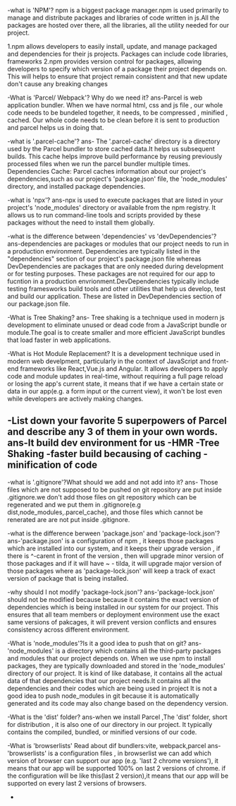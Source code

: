 -what is 'NPM'?
npm is a biggest package manager.npm is used primarily to manage and distribute packages and libraries of code written in js.All the packages are hosted over there, all the libraries, all the utility needed for our project.

1.npm allows developers to easily install, update, and manage packaged and dependencies for their js projects. Packages  can include code libraries, frameworks
2.npm provides version control for packages, allowing developers to specify which version of a package their project depends on. This will helps to ensure that project remain consistent and that new update don't cause any breaking changes 


-What is 'Parcel/ Webpack'? Why do we need it?
ans-Parcel is web application bundler. When we have normal html,  css and js file , our whole code needs to be bundeled together, it needs, to be compressed , minified , cached. Our whole code needs to be clean before it is sent to production and parcel helps us in doing that.

-what is '.parcel-cache'?
ans- The '.parcel-cache' directory is a directory used by the Parcel bundler to store cached data.It helps us subsequent builds.
This cache helps improve build performance  by reusing previously processed files when we  run the parcel bundler multiple times.
Dependencies Cache: Parcel caches information about our project's dependencies,such as our project's 'package.json' file, the 'node_modules' directory, and installed package dependencies. 

-what is 'npx'?
ans-npx is used to execute packages that are listed in your project's 'node_modules' directory or available from the npm registry. It allows us to run command-line tools and scripts provided by these packages without the need to install them globally. 

-what is the difference between 'dependencies' vs 'devDependencies'?
ans-dependencies are packages or modules that our project needs to run in a production environment. Dependencies are typically listed in the "dependencies" section of our project's package.json file whereas
DevDependencies are packages that are only needed during development or for testing purposes. These packages are not required for our app to fucntion in a production envrionment.DevDependencies typically include testing framesworks build tools and other utilities that help us develop, test and build our application.
These are listed in DevDependencies section of our package.json file.

-What is Tree Shaking?
ans- Tree shaking is a technique used in modern js development to eliminate unused or dead code from a JavaScript bundle or module.The goal is to create smaller and more efficient JavaScript bundles that load faster in web applications.


-What is Hot Module Replacement?
It is a development technique used in modern web develpment, particularly in the context of JavaScript and front-end frameworks like React,Vue.js and Angular. It allows developers to apply code and module updates in real-time, without requiring a full page reload or losing the app's current state, it means that if we have a certain state or data in our app(e.g. a form input or the current view), it won't be lost even while developers are actively making changes.

-List down your favorite 5 superpowers of Parcel and describe any 3 of them in your own words.
ans-It build dev environment for us
   -HMR
   -Tree Shaking
   -faster build becausing of caching
   -minification of code
   - 

























-what is '.gitignore'?What should we add and not add into it?
ans- Those files which are not supposed to be pushed on git repository are put inside .gitignore.we don't add those files on git repository which can be regenerated and we put them in .gitignore(e.g dist,node_modules,.parcel_cache), and those files which cannot be renerated are are not put inside .gitignore.


-what is the difference berween 'package.json' and 'package-lock.json'?
ans-'package.json' is a configuration of npm , it keeps those packages which are installed into our system, and it keeps their upgrade version , if there is ^-carent in front of the version , then will upgrade minor version of those packages and if it will have ~ - tilda, it will upgrade major version of those packages where as
'package-lock.json' will keep a track of exact version of package that is being installed.


-why should I not modify 'package-lock.json'?
ans-'package-lock.json' should not  be modified because because it contains the exact version of dependencies which is being installed in our system for our project. This ensures that all team members or deployment environment use the exact same versions of pakcages, it will prevent version conflicts and ensures consistency across different environment.

-What is 'node_modules'?Is it a good idea to push that on git?
ans-'node_modules' is a directory which contains all the third-party packages and modules that our project depends on. When we use npm to  install packages, they are typically downloaded and stored in the 'node_modules' directory of our project. It is kind of like database, it contains all the actual data of that dependencies that our project needs.It contains all the dependencies and their codes which are being used in project
It is not a good idea to push node_modules in git because it is automatically generated and its code may also change based on the dependency version.


-What is the 'dist' folder?
ans-when we install Parcel ,The 'dist' folder, short for distribution , it is also one of our directory in our project. It typically contains the compiled, bundled, or minified versions of our code.

-What is 'browserlists' Read about dif bundlers:vite, webpack,parcel
ans- 'browserlists' is a configuration files , in browserlist we can add which version of browser can support our app (e.g. 'last 2 chrome versions'), it means that our app will be supported 100% on last 2 versions of chrome. if the configuration will be like this(last 2 version),it means that our app will be supported on every last 2 versions of browsers.

-
